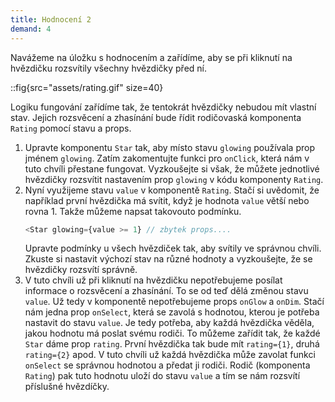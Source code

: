 ```yaml
---
title: Hodnocení 2
demand: 4
---
```


Navážeme na úložku s hodnocením a zařídíme, aby se při kliknutí na hvězdičku rozsvítily všechny hvězdičky před ní.

::fig{src="assets/rating.gif" size=40}

Logiku fungování zařídíme tak, že tentokrát hvězdičky nebudou mít vlastní stav. Jejich rozsvěcení a zhasínání bude řídit rodičovaská komponenta `Rating` pomocí stavu a props.

1. Upravte komponentu `Star` tak, aby místo stavu `glowing` používala prop jménem `glowing`. Zatím zakomentujte funkci pro `onClick`, která nám v tuto chvíli přestane fungovat. Vyzkoušejte si však, že můžete jednotlivé hvězdičky rozsvítit nastavením prop `glowing` v kódu komponenty `Rating`.
1. Nyní využijeme stavu `value` v komponentě `Rating`. Stačí si uvědomit, že například první hvězdička má svítit, když je hodnota `value` větší nebo rovna 1. Takže můžeme napsat takovouto podmínku.
   ```js
   <Star glowing={value >= 1} // zbytek props....
   ```
   Upravte podmínky u všech hvězdiček tak, aby svítily ve správnou chvíli. Zkuste si nastavit výchozí stav na různé hodnoty a vyzkoušejte, že se hvězdičky rozsvítí správně.
1. V tuto chvíli už při kliknutí na hvězdičku nepotřebujeme posílat informace o rozsvěcení a zhasínání. To se od teď dělá změnou stavu `value`. Už tedy v komponentě nepotřebujeme props `onGlow` a `onDim`. Stačí nám jedna prop `onSelect`, která se zavolá s hodnotou, kterou je potřeba nastavit do stavu `value`. Je tedy potřeba, aby každá hvězdička věděla, jakou hodnotu má poslat svému rodiči. To můžeme zařídit tak, že každé `Star` dáme prop `rating`. První hvězdička tak bude mít `rating={1}`, druhá `rating={2}` apod. V tuto chvíli už každá hvězdička může zavolat funkci `onSelect` se správnou hodnotou a předat ji rodiči. Rodič (komponenta `Rating`) pak tuto hodnotu uloží do stavu `value` a tím se nám rozsvítí příslušné hvězdíčky.
